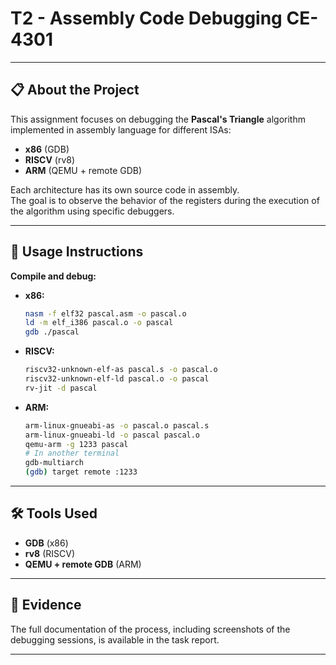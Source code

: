 
# T2 - Assembly Code Debugging CE-4301

---

## 📋 About the Project

This assignment focuses on debugging the **Pascal's Triangle** algorithm implemented in assembly language for different ISAs:

- **x86** (GDB)
- **RISCV** (rv8)
- **ARM** (QEMU + remote GDB)

Each architecture has its own source code in assembly.  
The goal is to observe the behavior of the registers during the execution of the algorithm using specific debuggers.

---

## 🚀 Usage Instructions

**Compile and debug:**

   - **x86:**
     ```bash
     nasm -f elf32 pascal.asm -o pascal.o
     ld -m elf_i386 pascal.o -o pascal
     gdb ./pascal
     ```

   - **RISCV:**
     ```bash
     riscv32-unknown-elf-as pascal.s -o pascal.o
     riscv32-unknown-elf-ld pascal.o -o pascal
     rv-jit -d pascal
     ```

   - **ARM:**
     ```bash
     arm-linux-gnueabi-as -o pascal.o pascal.s
     arm-linux-gnueabi-ld -o pascal pascal.o
     qemu-arm -g 1233 pascal
     # In another terminal
     gdb-multiarch
     (gdb) target remote :1233
     ```

---

## 🛠️ Tools Used

- **GDB** (x86)
- **rv8** (RISCV)
- **QEMU + remote GDB** (ARM)

---

## 📸 Evidence

The full documentation of the process, including screenshots of the debugging sessions, is available in the task report.

---
